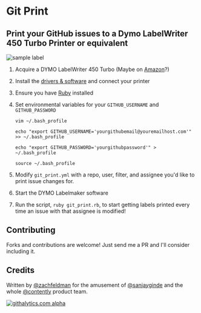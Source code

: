 # Git Print
## Print your GitHub issues to a Dymo LabelWriter 450 Turbo Printer or equivalent

![sample label](http://imgur.com/u4WgNSB.jpg)

1. Acquire a DYMO LabelWriter 450 Turbo (Maybe on [Amazon](http://www.amazon.com/gp/product/B0027JIIKQ/ref=as_li_tf_tl?ie=UTF8&camp=1789&creative=9325&creativeASIN=B0027JIIKQ&linkCode=as2&tag=gitpri-20)?)

2. Install the [drivers & software](http://global.dymo.com/ieIE/Software/LabelWriter_450.html) and connect your printer

3. Ensure you have [Ruby](https://rvm.io/rvm/install) installed 

4. Set environmental variables for your `GITHUB_USERNAME` and `GITHUB_PASSWORD`


    `vim ~/.bash_profile`

    `echo "export GITHUB_USERNAME='yourgithubemail@youremailhost.com'" >> ~/.bash_profile`

    `echo "export GITHUB_PASSWORD='yourgithubpassword'" > ~/.bash_profile`

    `source ~/.bash_profile`


5. Modify `git_print.yml` with a repo, user, filter, and assignee you'd like to print issue changes for.

6. Start the DYMO Labelmaker software

7. Run the script, `ruby git_print.rb`, to start getting labels printed every time an issue with that assignee is modified!


## Contributing

Forks and contributions are welcome! Just send me a PR and I'll consider including it.

## Credits

Written by [@zachfeldman](http://zfeldman.com/) for the amusement of [@sanjayginde](https://twitter.com/sanjayginde) and the whole [@contently](https://contently.com/) product team.

[![githalytics.com alpha](https://cruel-carlota.pagodabox.com/840a31089b7c9c72b0085b34f965f2ad "githalytics.com")](http://githalytics.com/zachfeldman/git_print)